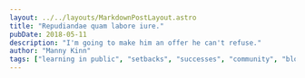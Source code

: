 ```yaml
---
layout: ../../layouts/MarkdownPostLayout.astro
title: "Repudiandae quam labore iure."
pubDate: 2018-05-11
description: "I'm going to make him an offer he can't refuse."
author: "Manny Kinn"
tags: ["learning in public", "setbacks", "successes", "community", "blogging"]
---
```




